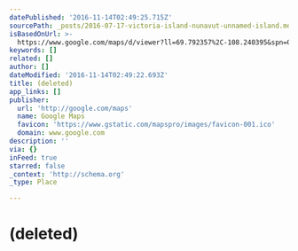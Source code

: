 ```yaml
---
datePublished: '2016-11-14T02:49:25.715Z'
sourcePath: _posts/2016-07-17-victoria-island-nunavut-unnamed-island.md
isBasedOnUrl: >-
  https://www.google.com/maps/d/viewer?ll=69.792357%2C-108.240395&spn=0.041507%2C0.146255&hl=en&t=f&vpsrc=6&msa=0&z=12&source=embed&ie=UTF8&ecpose=69.7738227%2C-108.24039459%2C4450.74%2C0%2C25.13%2C0&mid=1uksgXYzCxdMzi7EuVL2w9uviHMY
keywords: []
related: []
author: []
dateModified: '2016-11-14T02:49:22.693Z'
title: (deleted)
app_links: []
publisher:
  url: 'http://google.com/maps'
  name: Google Maps
  favicon: 'https://www.gstatic.com/mapspro/images/favicon-001.ico'
  domain: www.google.com
description: ''
via: {}
inFeed: true
starred: false
_context: 'http://schema.org'
_type: Place

---
```

# (deleted)